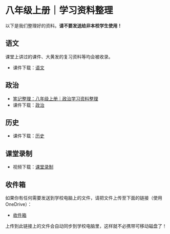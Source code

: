 <meta charset="utf-8">
<meta name="viewport" content="width=device-width, initial-scale=1">
<link href="https://cdn.jsdelivr.net/npm/bootstrap@5.1.2/dist/css/bootstrap.min.css" rel="stylesheet">
<script src="https://cdn.jsdelivr.net/npm/bootstrap@5.1.2/dist/js/bootstrap.bundle.min.js"></script>
<script src="/header.js" type="text/javascript"></script>
<link rel="stylesheet" type="text/css" href="style.css">

# 八年级上册｜学习资料整理

以下是我们整理好的资料。**请不要发送给非本校学生使用！**

## 语文

课堂上讲过的课件、大黄发的复习资料等均会被收录。

- 课件下载：[语文](https://ym4qf-my.sharepoint.com/:f:/g/personal/class_ym4qf_onmicrosoft_com/EpyRbBH6b1tBoojz3Zyo6hIBHqzfYfiPmpqhkMjtCZOE0g?e=iXji83)

## 政治

- <a href="/八年级上册｜政治学习资料整理.html">笔记整理：八年级上册｜政治学习资料整理</a>
- 课件下载：[政治](https://ym4qf-my.sharepoint.com/:f:/g/personal/class_ym4qf_onmicrosoft_com/Ej1P79EyXuhHnBbNXbPRdEcB6eDzOfIa-mw16Wyp4ZG5HQ?e=IzPcib)

## 历史

- 课件下载：[历史](https://ym4qf-my.sharepoint.com/:f:/g/personal/class_ym4qf_onmicrosoft_com/EpvsWebTOZVNsicTvsTy9aYBwUnAWX__Lz7kodk8jdPJwQ?e=88ZmoA)

## 课堂录制

- 视频下载：[课堂录制](https://ym4qf-my.sharepoint.com/:f:/g/personal/class_ym4qf_onmicrosoft_com/EuxhgQE8wqZCi4lUEwZZQh4B6Zw7TmnBvvLRDmfxE6oSEQ?e=4nV4oG)

## 收件箱

如果你有任何需要发送到学校电脑上的文件，请把文件上传至下面的链接（使用OneDrive）：

- [收件箱](https://ym4qf-my.sharepoint.com/:f:/g/personal/class_ym4qf_onmicrosoft_com/EmsTsbQD5ltHrDMz3k3_z0UByMGGUvpGefwjC0lNwNTrOg?e=LubDXW)

上传到此链接上的文件会自动同步到学校电脑里，这样就不必携带可移动磁盘了！